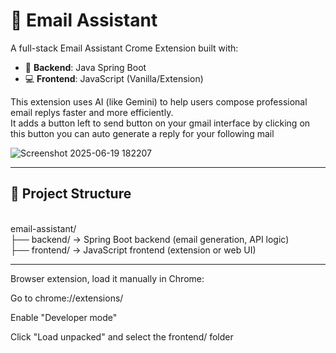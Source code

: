 
# 📧 Email Assistant

A full-stack Email Assistant Crome Extension built with:

- 🔧 **Backend**: Java Spring Boot
- 💻 **Frontend**: JavaScript (Vanilla/Extension)

This extension uses AI (like Gemini) to help users compose professional email replys faster and more efficiently.
<br>
It adds a button left to send button on your gmail interface by clicking on this button you can auto generate a reply for your following mail

![Screenshot 2025-06-19 182207](https://github.com/user-attachments/assets/45c4ac98-c9c6-40b3-bcef-cd0030ac70f1)

---

## 📁 Project Structure
<br>
email-assistant/
<br>
├── backend/ → Spring Boot backend (email generation, API logic)
<br>
├── frontend/ → JavaScript frontend (extension or web UI)

---

Browser extension, load it manually in Chrome:

Go to chrome://extensions/

Enable "Developer mode"

Click "Load unpacked" and select the frontend/ folder

